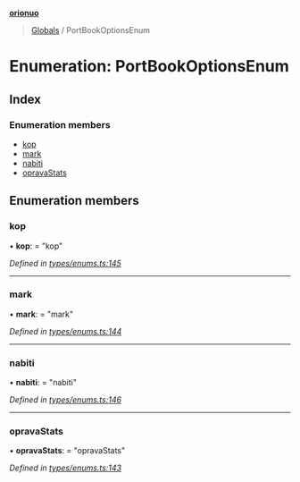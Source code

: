 **[orionuo](../README.md)**

> [Globals](../globals.md) / PortBookOptionsEnum

# Enumeration: PortBookOptionsEnum

## Index

### Enumeration members

* [kop](portbookoptionsenum.md#kop)
* [mark](portbookoptionsenum.md#mark)
* [nabiti](portbookoptionsenum.md#nabiti)
* [opravaStats](portbookoptionsenum.md#opravastats)

## Enumeration members

### kop

•  **kop**:  = "kop"

*Defined in [types/enums.ts:145](https://github.com/msviha/orionuo/blob/e41bac5/src/types/enums.ts#L145)*

___

### mark

•  **mark**:  = "mark"

*Defined in [types/enums.ts:144](https://github.com/msviha/orionuo/blob/e41bac5/src/types/enums.ts#L144)*

___

### nabiti

•  **nabiti**:  = "nabiti"

*Defined in [types/enums.ts:146](https://github.com/msviha/orionuo/blob/e41bac5/src/types/enums.ts#L146)*

___

### opravaStats

•  **opravaStats**:  = "opravaStats"

*Defined in [types/enums.ts:143](https://github.com/msviha/orionuo/blob/e41bac5/src/types/enums.ts#L143)*
